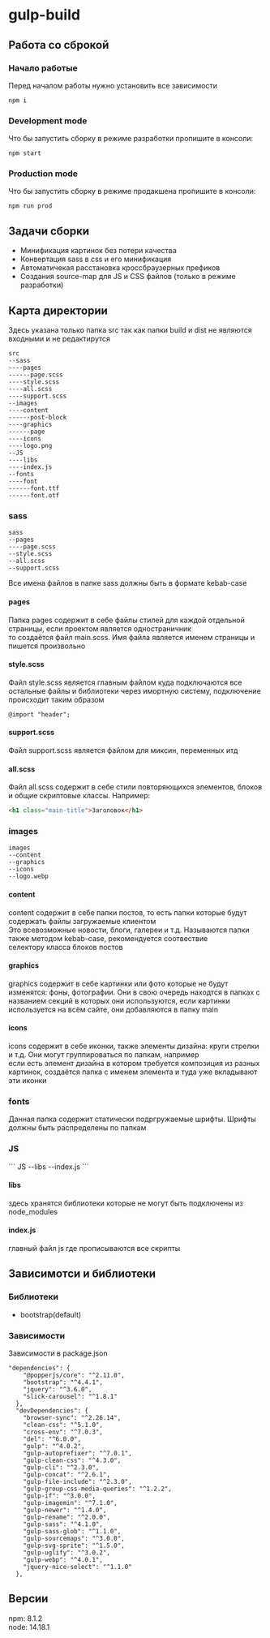 # gulp-build

<h2>Работа со сброкой</h2>

<h3>Начало работые</h3>
Перед началом работы нужно установить все зависимости

```
npm i
```

<h3>Development mode</h3>
Что бы запустить сборку в режиме разработки пропишите в консоли:

```
npm start
```

<h3>Production mode</h3>
Что бы запустить сборку в режиме продакшена пропишите в консоли:

```
npm run prod
```

<h2>Задачи сборки</h2>

<ul>
  <li>Минификация картинок без потери качества</li>
  <li>Конвертация sass в css и его минификация</li>
  <li>Автоматичекая расстановка кроссбраузерных префиков</li>
  <li>Создания source-map для JS и CSS файлов (только в режиме разработки)</li>
</ul>

<h2>Карта директории</h2>
Здесь указана только папка src так как папки build и dist не являются входными и не редактирутся

```
src
--sass
----pages
------page.scss
----style.scss
----all.scss
----support.scss
--images
----content
------post-block
----graphics
------page
----icons
----logo.png
--JS
----libs
----index.js
--fonts
----font
------font.ttf
------font.otf
```

<h3>sass</h3>

```
sass
--pages
----page.scss
--style.scss
--all.scss
--support.scss
```

Все имена файлов в папке sass должны быть в формате kebab-case

<h4>pages</h4>
Папка pages содержит в себе файлы стилей для каждой отдельной страницы, если проектом является одностраничник </br>
то создаётся файл main.scss. Имя файла является именем страницы и пишется произвольно

<h4>style.scss</h4>
Файл style.scss является главным файлом куда подключаются все остальные файлы и библиотеки через имортную систему, подключение происходит таким образом

```
@import "header";
```

<h4>support.scss</h4>
Файл support.scss является файлом для миксин, переменных итд

<h4>all.scss</h4>
Файл all.scss содержит в себе стили повторяющихся элементов, блоков и общие скриптовые классы. Например:

```html
<h1 class="main-title">Заголовок</h1>
```

<h3>images</h3>

```
images
--content
--graphics
--icons
--logo.webp
```
<h4>content</h4>
content содержит в себе папки постов, то есть папки которые будут содержать файлы загружаемые клиентом</br>
Это всевозможные новости, блоги, галереи и т.д. Называются папки также методом kebab-case, рекомендуется соотвествие</br>
селектору класса блоков постов

<h4>graphics</h4>
graphics содержит в себе картинки или фото которые не будут изменятся: фоны, фотографии. Они в свою очередь находтся в папках с </br>
названием секций в которых они используются, если картинки используется на всём сайте, они добавляются в папку main

<h4>icons</h4>
icons содержит в себе иконки, также элементы дизайна: круги стрелки и т.д. Они могут группироваться по папкам, например </br>
если есть элемент дизайна в котором требуется композиция из разных картинок, создаётся папка с именем элемента и туда уже вкладывают </br>
эти иконки

<h3>fonts</h3>
Данная папка содержит статически подргружаемые шрифты. Шрифты должны быть распределены по папкам

<h3>JS</h3>
```
JS
--libs
--index.js
```

<h4>libs</h4>
здесь хранятся библиотеки которые не могут быть подключены из node_modules

<h4>index.js</h4>
главный файл js где прописываются все скрипты

<h2>Зависимотси и библиотеки</h2>

<h3>Библиотеки</h3>

<ul>
  <li>bootstrap(default)</li>
</ul>

<h3>Зависимости</h3>

Зависимости в package.json

```
"dependencies": {
    "@popperjs/core": "^2.11.0",
    "bootstrap": "^4.4.1",
    "jquery": "^3.6.0",
    "slick-carousel": "^1.8.1"
  },
  "devDependencies": {
    "browser-sync": "^2.26.14",
    "clean-css": "^5.1.0",
    "cross-env": "^7.0.3",
    "del": "^6.0.0",
    "gulp": "^4.0.2",
    "gulp-autoprefixer": "^7.0.1",
    "gulp-clean-css": "^4.3.0",
    "gulp-cli": "^2.3.0",
    "gulp-concat": "^2.6.1",
    "gulp-file-include": "^2.3.0",
    "gulp-group-css-media-queries": "^1.2.2",
    "gulp-if": "^3.0.0",
    "gulp-imagemin": "^7.1.0",
    "gulp-newer": "^1.4.0",
    "gulp-rename": "^2.0.0",
    "gulp-sass": "^4.1.0",
    "gulp-sass-glob": "^1.1.0",
    "gulp-sourcemaps": "^3.0.0",
    "gulp-svg-sprite": "^1.5.0",
    "gulp-uglify": "^3.0.2",
    "gulp-webp": "^4.0.1",
    "jquery-nice-select": "^1.1.0"
  },
```

<h2>Версии</h2>
npm: 8.1.2 <br/>
node: 14.18.1



